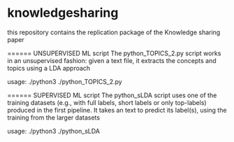 # knowledgesharing
this repository contains the replication package of the Knowledge sharing paper 

====== UNSUPERVISED ML script
The python_TOPICS_2.py script works in an unsupervised fashion: given a text file, it extracts the concepts and topics using a LDA approach

usage: ./python3 ./python_TOPICS_2.py <name of text file containing a research paper>

====== SUPERVISED ML script
The python_sLDA script uses one of the training datasets (e.g., with full labels, short labels or only top-labels) produced in the first pipeline.
It takes an <unseen> text to predict its label(s), using the training from the larger datasets

usage: ./python3 ./python_sLDA <name of unseen text file containing a research paper>
